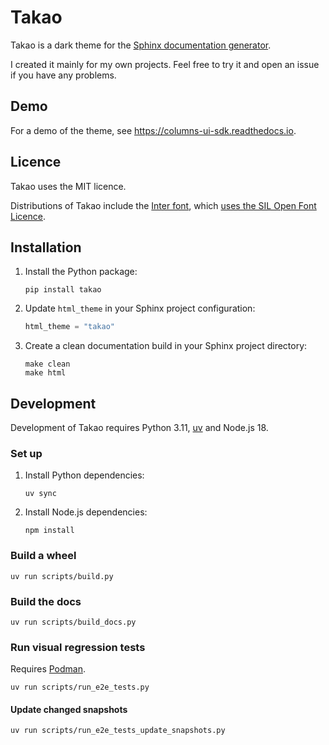 # Takao

Takao is a dark theme for the
[Sphinx documentation generator](https://www.sphinx-doc.org).

I created it mainly for my own projects. Feel free to try it and open an issue
if you have any problems.

## Demo

For a demo of the theme, see https://columns-ui-sdk.readthedocs.io.

## Licence

Takao uses the MIT licence.

Distributions of Takao include the [Inter font](https://github.com/rsms/inter),
which
[uses the SIL Open Font Licence](https://github.com/rsms/inter/blob/master/LICENSE.txt).

## Installation

1. Install the Python package:

   ```shell
   pip install takao
   ```

2. Update `html_theme` in your Sphinx project configuration:

   ```python
   html_theme = "takao"
   ```

3. Create a clean documentation build in your Sphinx project directory:

   ```shell
   make clean
   make html
   ```

## Development

Development of Takao requires Python 3.11, [uv](https://docs.astral.sh/uv/) and
Node.js 18.

### Set up

1. Install Python dependencies:

   ```shell
   uv sync
   ```

2. Install Node.js dependencies:

   ```shell
   npm install
   ```

### Build a wheel

```shell
uv run scripts/build.py
```

### Build the docs

```shell
uv run scripts/build_docs.py
```

### Run visual regression tests

Requires [Podman](https://podman.io/getting-started/installation).

```shell
uv run scripts/run_e2e_tests.py
```

#### Update changed snapshots

```shell
uv run scripts/run_e2e_tests_update_snapshots.py
```
